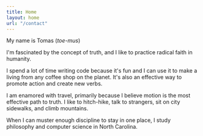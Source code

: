```yaml
---
title: Home
layout: home
url: "/contact"
---
```


My name is Tomas (*toe-mus*)

I'm fascinated by the concept of truth, and I like to practice radical faith in humanity.

I spend a lot of time writing code because it's fun and I can use it to make a living from any coffee shop on the planet. It's also an effective way to promote action and create new verbs.

I am enamored with travel, primarily because I believe motion is the most effective path to truth. I like to hitch-hike, talk to strangers, sit on city sidewalks, and climb mountains.

When I can muster enough discipline to stay in one place, I study philosophy and computer science in North Carolina.
